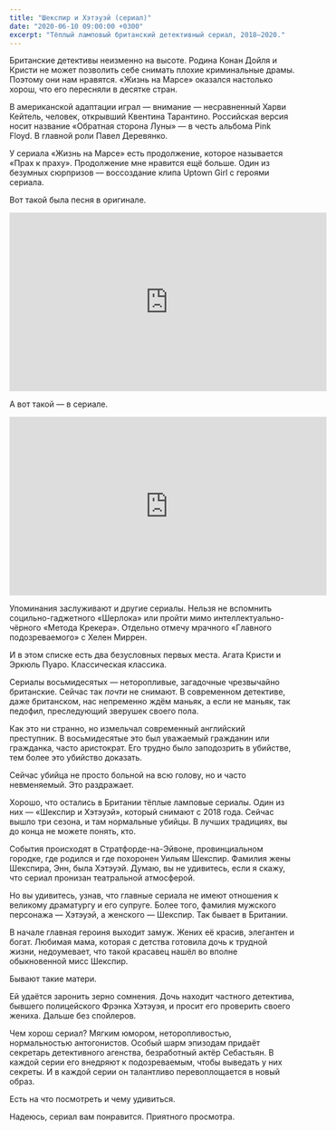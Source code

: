 ```yaml
---
title: "Шекспир и Хэтэуэй (сериал)"
date: "2020-06-10 09:00:00 +0300"
excerpt: "Тёплый ламповый британский детективный сериал, 2018–2020."
---
```


Британские детективы неизменно на высоте. Родина Конан Дойля и Кристи не может позволить себе снимать плохие криминальные драмы. Поэтому они нам нравятся. «Жизнь на Марсе» оказался настолько хорош, что его пересняли в десятке стран.

В американской адаптации играл — внимание — несравненный Харви Кейтель, человек, открывший Квентина Тарантино. Российская версия носит название «Обратная сторона Луны» — в честь альбома Pink Floyd. В главной роли Павел Деревянко.

У сериала «Жизнь на Марсе» есть продолжение, которое называется «Прах к праху». Продолжение мне нравится ещё больше. Один из безумных сюрпризов — воссоздание клипа Uptown Girl с героями сериала.

Вот такой была песня в оригинале.

<div class="video-wrapper">
    <iframe width="560" height="315" src="https://www.youtube.com/embed/hCuMWrfXG4E" frameborder="0" allow="accelerometer; autoplay; clipboard-write; encrypted-media; gyroscope; picture-in-picture" allowfullscreen></iframe>
</div>

А вот такой — в сериале.

<div class="video-wrapper">
    <iframe width="560" height="315" src="https://www.youtube.com/embed/Tz8ppujjTXw" frameborder="0" allow="accelerometer; autoplay; clipboard-write; encrypted-media; gyroscope; picture-in-picture" allowfullscreen></iframe>
</div>

Упоминания заслуживают и другие сериалы. Нельзя не вспомнить социльно-гаджетного «Шерлока» или пройти мимо интеллектуально-чёрного «Метода Крекера». Отдельно отмечу мрачного «Главного подозреваемого» с Хелен Миррен.

И в этом списке есть два безусловных первых места. Агата Кристи и Эркюль Пуаро. Классическая классика.

Сериалы восьмидесятых — неторопливые, загадочные чрезвычайно британские. Сейчас так *почти* не снимают. В современном детективе, даже британском, нас непременно ждём маньяк, а если не маньяк, так педофил, преследующий зверушек своего пола.

Как это ни странно, но измельчал современный английский преступник. В восьмидесятые это был уважаемый гражданин или гражданка, часто аристократ. Его трудно было заподозрить в убийстве, тем более это убийство доказать.

Сейчас убийца не просто больной на всю голову, но и часто невменяемый. Это раздражает.

Хорошо, что остались в Британии тёплые ламповые сериалы. Один из них — «Шекспир и Хэтэуэй», который снимают с 2018 года. Сейчас вышло три сезона, и там нормальные убийцы. В лучших традициях, вы до конца не можете понять, кто.

События происходят в Стратфорде-на-Эйвоне, провинциальном городке, где родился и где похоронен Уильям Шекспир. Фамилия жены Шекспира, Энн, была Хэтэуэй. Думаю, вы не удивитесь, если я скажу, что сериал пронизан театральной атмосферой.

Но вы удивитесь, узнав, что главные сериала не имеют отношения к великому драматургу и его супруге. Более того, фамилия мужского персонажа — Хэтэуэй, а женского — Шекспир. Так бывает в Британии.

В начале главная героиня выходит замуж. Жених её красив, элегантен и богат. Любимая мама, которая с детства готовила дочь к трудной жизни, недоумевает, что такой красавец нашёл во  вполне обыкновенной мисс Шекспир.

Бывают такие матери.

Ей удаётся заронить зерно сомнения. Дочь находит частного детектива, бывшего полицейского Фрэнка Хэтэуэя, и просит его проверить своего жениха. Дальше без спойлеров.

Чем хорош сериал? Мягким юмором, неторопливостью, нормальностью антогонистов. Особый шарм эпизодам придаёт секретарь детективного агенства, безработный актёр Себастьян. В каждой серии его внедряют к подозреваемым, чтобы выведать у них секреты. И в каждой серии он талантливо перевоплощается в новый образ.

Есть на что посмотреть и чему удивиться.

Надеюсь, сериал вам понравится. Приятного просмотра.
